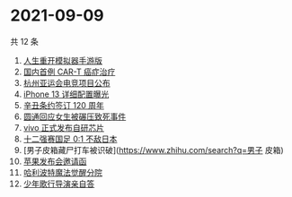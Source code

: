 # 2021-09-09

共 12 条

<!-- BEGIN ZHIHUSEARCH -->
<!-- 最后更新时间 Thu Sep 09 2021 07:10:52 GMT+0800 (China Standard Time) -->
1. [人生重开模拟器手游版](https://www.zhihu.com/search?q=人生重开模拟器)
1. [国内首例 CAR-T 癌症治疗](https://www.zhihu.com/search?q=CAR-T)
1. [杭州亚运会电竞项目公布](https://www.zhihu.com/search?q=亚运会)
1. [iPhone 13 详细配置曝光](https://www.zhihu.com/search?q=iPhone13)
1. [辛丑条约签订 120 周年](https://www.zhihu.com/search?q=辛丑条约)
1. [圆通回应女生被碾压致死事件](https://www.zhihu.com/search?q=圆通)
1. [vivo 正式发布自研芯片](https://www.zhihu.com/search?q=vivo)
1. [十二强赛国足 0:1 不敌日本](https://www.zhihu.com/search?q=国足)
1. [男子皮箱藏尸打车被识破](https://www.zhihu.com/search?q=男子 皮箱)
1. [苹果发布会邀请函](https://www.zhihu.com/search?q=苹果发布会)
1. [哈利波特魔法觉醒分院](https://www.zhihu.com/search?q=哈利波特魔法觉醒)
1. [少年歌行导演亲自答](https://www.zhihu.com/search?q=少年歌行)
<!-- END ZHIHUSEARCH -->
